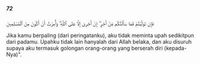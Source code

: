 ##### 72

<span class="ayah">فَإِن تَوَلَّيْتُمْ فَمَا سَأَلْتُكُم مِّنْ أَجْرٍ ۖ إِنْ أَجْرِىَ إِلَّا عَلَى ٱللَّهِ ۖ وَأُمِرْتُ أَنْ أَكُونَ مِنَ ٱلْمُسْلِمِينَ</span>

<span class="ayah_translation">Jika kamu berpaling (dari peringatanku), aku tidak meminta upah sedikitpun dari padamu. Upahku tidak lain hanyalah dari Allah belaka, dan aku disuruh supaya aku termasuk golongan orang-orang yang berserah diri (kepada-Nya)".</span>
